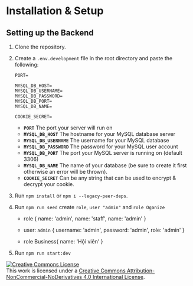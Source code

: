 # Installation & Setup

## Setting up the Backend

1. Clone the repository.
2. Create a `.env.development` file in the root directory and paste the following:

   ```
   PORT=

   MYSQL_DB_HOST=
   MYSQL_DB_USERNAME=
   MYSQL_DB_PASSWORD=
   MYSQL_DB_PORT=
   MYSQL_DB_NAME=

   COOKIE_SECRET=
   ```

   - **`PORT`** The port your server will run on
   - **`MYSQL_DB_HOST`** The hostname for your MySQL database server
   - **`MYSQL_DB_USERNAME`** The username for your MySQL database
   - **`MYSQL_DB_PASSWORD`** The password for your MySQL user account
   - **`MYSQL_DB_PORT`** The port your MySQL server is running on (default 3306)
   - **`MYSQL_DB_NAME`** The name of your database (be sure to create it first otherwise an error will be thrown).
   - **`COOKIE_SECRET`** Can be any string that can be used to encrypt & decrypt your cookie.
3. Run `npm install` or `npm i --legacy-peer-deps`.
4. Run `npm run seed` create `role`, `user "admin"` and `role Oganize`
   - role {
      name: 'admin',
      name: 'staff',
      name: 'admin'
   }

   - user: `admin` {
      username: 'admin',
      password: 'admin',
      role: 'admin'
   }

   - role Business{
      name: 'Hội viên'
   }
5. Run `npm run start:dev`

<a rel="license" href="http://creativecommons.org/licenses/by-nc-nd/4.0/"><img alt="Creative Commons License" style="border-width:0" src="https://i.creativecommons.org/l/by-nc-nd/4.0/88x31.png" /></a><br />This work is licensed under a <a rel="license" href="http://creativecommons.org/licenses/by-nc-nd/4.0/">Creative Commons Attribution-NonCommercial-NoDerivatives 4.0 International License</a>.
